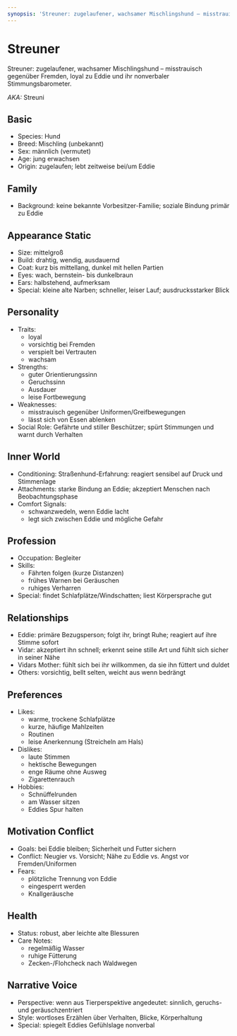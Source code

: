 ```yaml
---
synopsis: 'Streuner: zugelaufener, wachsamer Mischlingshund – misstrauisch gegenüber Fremden, loyal zu Eddie und ihr nonverbaler Stimmungsbarometer.'
---
```


# Streuner

Streuner: zugelaufener, wachsamer Mischlingshund – misstrauisch gegenüber
Fremden, loyal zu Eddie und ihr nonverbaler Stimmungsbarometer.

_AKA:_ Streuni

## Basic
- Species: Hund
- Breed: Mischling (unbekannt)
- Sex: männlich (vermutet)
- Age: jung erwachsen
- Origin: zugelaufen; lebt zeitweise bei/um Eddie

## Family
- Background: keine bekannte Vorbesitzer-Familie; soziale Bindung primär zu Eddie

## Appearance Static
- Size: mittelgroß
- Build: drahtig, wendig, ausdauernd
- Coat: kurz bis mittellang, dunkel mit hellen Partien
- Eyes: wach, bernstein- bis dunkelbraun
- Ears: halbstehend, aufmerksam
- Special: kleine alte Narben; schneller, leiser Lauf; ausdrucksstarker Blick

## Personality
- Traits:
  - loyal
  - vorsichtig bei Fremden
  - verspielt bei Vertrauten
  - wachsam
- Strengths:
  - guter Orientierungssinn
  - Geruchssinn
  - Ausdauer
  - leise Fortbewegung
- Weaknesses:
  - misstrauisch gegenüber Uniformen/Greifbewegungen
  - lässt sich von Essen ablenken
- Social Role: Gefährte und stiller Beschützer; spürt Stimmungen und warnt durch Verhalten

## Inner World
- Conditioning: Straßenhund-Erfahrung: reagiert sensibel auf Druck und Stimmenlage
- Attachments: starke Bindung an Eddie; akzeptiert Menschen nach Beobachtungsphase
- Comfort Signals:
  - schwanzwedeln, wenn Eddie lacht
  - legt sich zwischen Eddie und mögliche Gefahr

## Profession
- Occupation: Begleiter
- Skills:
  - Fährten folgen (kurze Distanzen)
  - frühes Warnen bei Geräuschen
  - ruhiges Verharren
- Special: findet Schlafplätze/Windschatten; liest Körpersprache gut

## Relationships
- Eddie: primäre Bezugsperson; folgt ihr, bringt Ruhe; reagiert auf ihre Stimme sofort
- Vidar: akzeptiert ihn schnell; erkennt seine stille Art und fühlt sich sicher in seiner Nähe
- Vidars Mother: fühlt sich bei ihr willkommen, da sie ihn füttert und duldet
- Others: vorsichtig, bellt selten, weicht aus wenn bedrängt

## Preferences
- Likes:
  - warme, trockene Schlafplätze
  - kurze, häufige Mahlzeiten
  - Routinen
  - leise Anerkennung (Streicheln am Hals)
- Dislikes:
  - laute Stimmen
  - hektische Bewegungen
  - enge Räume ohne Ausweg
  - Zigarettenrauch
- Hobbies:
  - Schnüffelrunden
  - am Wasser sitzen
  - Eddies Spur halten

## Motivation Conflict
- Goals: bei Eddie bleiben; Sicherheit und Futter sichern
- Conflict: Neugier vs. Vorsicht; Nähe zu Eddie vs. Angst vor Fremden/Uniformen
- Fears:
  - plötzliche Trennung von Eddie
  - eingesperrt werden
  - Knallgeräusche

## Health
- Status: robust, aber leichte alte Blessuren
- Care Notes:
  - regelmäßig Wasser
  - ruhige Fütterung
  - Zecken-/Flohcheck nach Waldwegen

## Narrative Voice
- Perspective: wenn aus Tierperspektive angedeutet: sinnlich, geruchs- und geräuschzentriert
- Style: wortloses Erzählen über Verhalten, Blicke, Körperhaltung
- Special: spiegelt Eddies Gefühlslage nonverbal
